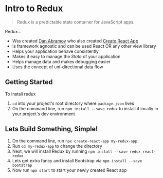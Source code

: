 # Intro to Redux

> Redux is a predictable state container for JavaScript apps.

Redux...
- Was created [Dan Abramov](https://github.com/gaearon) who also created [Create React App](https://github.com/facebook/create-react-app)
- Is framework agnostic and can be used React OR any other view library
- Helps your application behave consistently
- Makes it easy to manage the *State* of your application
- Helps manage data and makes debugging easier
- Uses the concept of uni-directional data flow

## Getting Started

To install redux
1. `cd` into your project's root directory where `package.json` lives
2. On the command line, run `npm install --save redux` to install it locally in your project's dev environment

## Lets Build Something, Simple!

1. On the command line, run `npx create-react-app my-redux-app`
2. Run `cd my-redux-app` to change the directory
3. Next, we will install Redux by running `npm install --save redux react-redux`
4. Lets get extra fancy and install Bootstrap via `npm install --save bootstrap`
5. Now run `npm start` to start your newly created React app